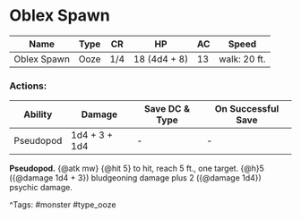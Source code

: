 # Oblex Spawn

| Name | Type | CR | HP | AC | Speed |
|------|------|----|----|----|-------|
| Oblex Spawn | Ooze | 1/4 | 18 (4d4 + 8) | 13 | walk: 20 ft. |

### Actions:

| Ability | Damage | Save DC & Type | On Successful Save |
|---------|--------|----------------|--------------------|
| Pseudopod | 1d4 + 3 + 1d4 | - | - |


**Pseudopod.** {@atk mw} {@hit 5} to hit, reach 5 ft., one target. {@h}5 ({@damage 1d4 + 3}) bludgeoning damage plus 2 ({@damage 1d4}) psychic damage.

^Tags: #monster #type_ooze